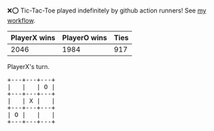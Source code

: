 :x::o: Tic-Tac-Toe played indefinitely by github action runners! See [my workflow](.github/workflows/play.yaml).

|PlayerX wins|PlayerO wins|Ties|
|-|-|-|
|2046|1984|917|

PlayerX's turn.

<pre>
+---+---+---+
|   |   | O |
+---+---+---+
|   | X |   |
+---+---+---+
| O |   |   |
+---+---+---+
</pre>